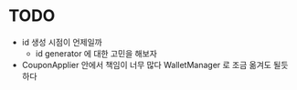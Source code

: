 # TODO

- id 생성 시점이 언제일까
    - id generator 에 대한 고민을 해보자
- CouponApplier 안에서 책임이 너무 많다 WalletManager 로 조금 옮겨도 될듯 하다
